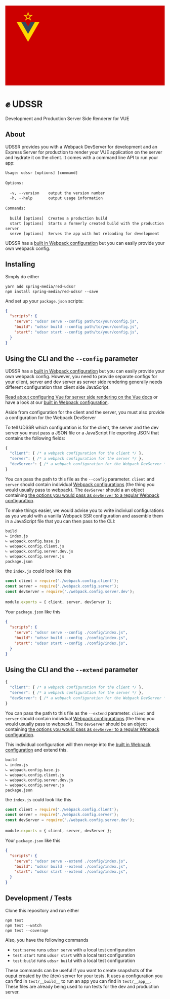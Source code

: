![vuedssr logo](./docs/udssr-logo.svg)

# ✊ UDSSR

Development and Production Server Side Renderer for VUE

## About

UDSSR provides you with a Webpack DevServer for development and an Express Server for production to 
render your VUE application on the server and hydrate it on the client. It comes with a command 
line API to run your app:

```
Usage: udssr [options] [command]

Options:

  -v, --version    output the version number
  -h, --help       output usage information

Commands:

  build [options]  Creates a production build
  start [options]  Starts a formerly created build with the production server
  serve [options]  Serves the app with hot reloading for development
```

UDSSR has a [built in Webpack configuration](https://github.com/spring-media/red-udssr/tree/master/lib/config) but you can easily provide your own webpack config.

## Installing

Simply do either

```console
yarn add spring-media/red-udssr
npm install spring-media/red-udssr --save
```

And set up your `package.json` scripts:

```json
{
  "scripts": {
    "serve": "udssr serve --config path/to/your/config.js",
    "build": "udssr build --config path/to/your/config.js",
    "start": "udssr start --config path/to/your/config.js",
  }
}
```

## Using the CLI and the `--config` parameter

UDSSR has a [built in Webpack configuration](https://github.com/spring-media/red-udssr/tree/master/lib/config) but you can easily provide your own webpack config. However, you need to provide separate configs for your client, server and dev server as server side rendering generally needs different configuration than client side JavaScript.

[Read about configuring Vue for server side rendering on the Vue docs](https://ssr.vuejs.org/guide/build-config.html) or have a look at our [built in Webpack configuration](https://github.com/spring-media/red-udssr/tree/master/lib/config).

Aside from configuration for the client and the server, you must also provide a configuration for the Webpack DevServer

To tell UDSSR which configuration is for the client, the server and the dev server you must pass a JSON file or a JavaScript file exporting JSON that contains the following fields:

```js
{
  "client": { /* a webpack configuration for the client */ },
  "server": { /* a webpack configuration for the server */ },
  "devServer": { /* a webpack configuration for the Webpack DevServer */ },
}
```

You can pass the path to this file as the `--config` parameter. `client` and `server` should contain
individual [Webpack configurations](https://webpack.js.org/configuration/#options) (the thing you would usually pass to webpack). The `devServer` should a an object containing [the options you would pass as `devServer` to a regular Webpack configuration](https://webpack.js.org/configuration/dev-server/).

To make things easier, we would advise you to write indiviual configurations as you would with a
vanilla Webpack SSR configuration and assemble them in a JavaScript file that you can then pass to
the CLI:

```
build
∟ index.js
∟ webpack.config.base.js
∟ webpack.config.client.js
∟ webpack.config.server.dev.js
∟ webpack.config.server.js
package.json
```

the `index.js` could look like this

```js
const client = require('./webpack.config.client');
const server = require('./webpack.config.server');
const devServer = require('./webpack.config.server.dev');

module.exports = { client, server, devServer };
```

Your `package.json` like this

```json
{
  "scripts": {
    "serve": "udssr serve --config ./config/index.js",
    "build": "udssr build --config ./config/index.js",
    "start": "udssr start --config ./config/index.js",
  }
}
```
## Using the CLI and the `--extend` parameter

```js
{
  "client": { /* a webpack configuration for the client */ },
  "server": { /* a webpack configuration for the server */ },
  "devServer": { /* a webpack configuration for the Webpack DevServer */ },
}
```

You can pass the path to this file as the `--extend` parameter. `client` and `server` should contain
individual [Webpack configurations](https://webpack.js.org/configuration/#options) (the thing you would usually pass to webpack). The `devServer` should be an object containing [the options you would pass as `devServer` to a regular Webpack configuration](https://webpack.js.org/configuration/dev-server/).

This individual configuration will then merge into the [built in Webpack configuration](https://github.com/spring-media/red-udssr/tree/master/lib/config) and extend this.

```
build
∟ index.js
∟ webpack.config.base.js
∟ webpack.config.client.js
∟ webpack.config.server.dev.js
∟ webpack.config.server.js
package.json
```

the `index.js` could look like this

```js
const client = require('./webpack.config.client');
const server = require('./webpack.config.server');
const devServer = require('./webpack.config.server.dev');

module.exports = { client, server, devServer };
```

Your `package.json` like this

```json
{
  "scripts": {
    "serve": "udssr serve --extend ./config/index.js",
    "build": "udssr build --extend ./config/index.js",
    "start": "udssr start --extend ./config/index.js",
  }
}
```

## Development / Tests

Clone this repository and run either

```console
npm test
npm test --watch
npm test --coverage
```

Also, you have the following commands

* `test:serve` runs `udssr serve` with a local test configuration
* `test:start` runs `udssr start` with a local test configuration
* `test:build` runs `udssr build` with a local test configuration

These commands can be useful if you want to create snapshots of the ouput created by the (dev) server
for your tests. It uses a configuration you can find in `test/__build__` to run an app you can find in `test/__app__`. These files are already being used to run tests for the dev and production server.
